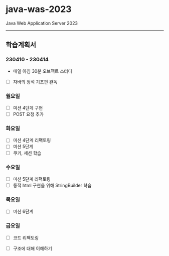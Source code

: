 # java-was-2023
Java Web Application Server 2023

-----

## 학습계획서

### 230410 - 230414
- 매일 아침 30분 오브젝트 스터디
- [ ] 자바의 정석 기초편 완독

### 월요일
- [ ] 미션 4단계 구현
- [ ] POST 요청 추가

### 화요일
- [ ] 미션 4단계 리팩토링
- [ ] 미션 5단계
- [ ] 쿠키, 세션 학습

### 수요일
- [ ] 미션 5단계 리팩토링
- [ ] 동적 html 구현을 위해 StringBuilder 학습

### 목요일
- [ ] 미션 6단계

### 금요일
- [ ] 코드 리팩토링
- [ ] 구조에 대해 이해하기

